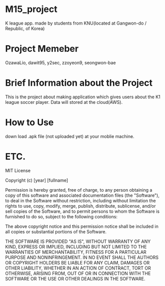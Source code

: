 # M15_project </H1>
K league app. made by students from KNU(located at Gangwon-do / Republic, of Korea)

# Project Memeber
 OzawaLio, dawit95, y2sec, zzoyeon9, seongwon-bae
 
# Brief Information about the Project
This is the project about making application which gives users about the K1 league soccer player.
Data will stored at the cloud(AWS).

# How to Use
down load .apk file (not uploaded yet) at your moblie machine.

# ETC.
MIT License

Copyright (c) [year] [fullname]

Permission is hereby granted, free of charge, to any person obtaining a copy
of this software and associated documentation files (the "Software"), to deal
in the Software without restriction, including without limitation the rights
to use, copy, modify, merge, publish, distribute, sublicense, and/or sell
copies of the Software, and to permit persons to whom the Software is
furnished to do so, subject to the following conditions:

The above copyright notice and this permission notice shall be included in all
copies or substantial portions of the Software.

THE SOFTWARE IS PROVIDED "AS IS", WITHOUT WARRANTY OF ANY KIND, EXPRESS OR
IMPLIED, INCLUDING BUT NOT LIMITED TO THE WARRANTIES OF MERCHANTABILITY,
FITNESS FOR A PARTICULAR PURPOSE AND NONINFRINGEMENT. IN NO EVENT SHALL THE
AUTHORS OR COPYRIGHT HOLDERS BE LIABLE FOR ANY CLAIM, DAMAGES OR OTHER
LIABILITY, WHETHER IN AN ACTION OF CONTRACT, TORT OR OTHERWISE, ARISING FROM,
OUT OF OR IN CONNECTION WITH THE SOFTWARE OR THE USE OR OTHER DEALINGS IN THE
SOFTWARE.
